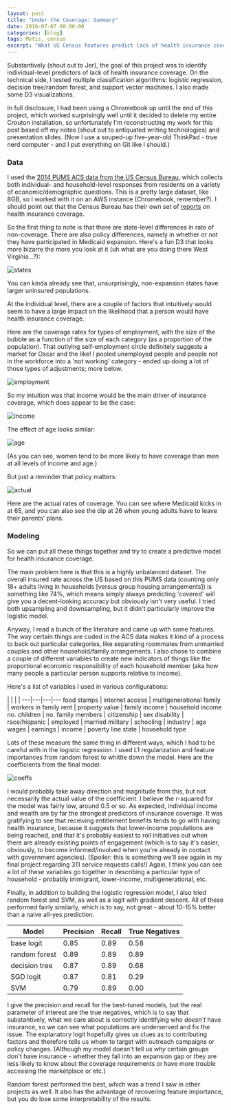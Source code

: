 ```yaml
---
layout: post
title: "Under the Coverage: Summary"
date: 2016-07-07 00:00:00
categories: [blog]
tags: Metis, census
excerpt: "What US Census features predict lack of health insurance coverage?
---
```


Substantively (shout out to Jer), the goal of this project was to identify individual-level predictors of lack of health insurance coverage. On the technical side, I tested multiple classification algorithms: logistic regression, decision tree/random forest, and support vector machines. I also made some D3 visualizations.

In full disclosure, I had been using a Chromebook up until the end of this project, which worked surprisingly well until it decided to delete my entire Crouton installation, so unfortunately I'm reconstructing my work for this post based off my notes (shout out to antiquated writing technologies) and presentation slides. (Now I use a souped-up five-year-old ThinkPad - true nerd computer - and I put everything on Git like I should.)

### Data

I used the [2014 PUMS ACS data from the US Census Bureau](http://factfinder.census.gov/faces/tableservices/jsf/pages/productview.xhtml?pid=ACS_pums_csv_2014&prodType=document), which collects both individual- and household-level responses from residents on a variety of economic/demographic questions. This is a pretty large dataset, like 8GB, so I worked with it on an AWS instance (Chromebook, remember?). I should point out that the Census Bureau has their own set of [reports](http://www.census.gov/topics/health/health-insurance.html) on health insurance coverage.

So the first thing to note is that there are state-level differences in rate of non-coverage. There are also policy differences, namely in whether or not they have participated in Medicaid expansion. Here's a fun D3 that looks more bizarre the more you look at it (uh what are you doing there West Virginia...?):

![states](/assets/3_expansion_states.png)

You can kinda already see that, unsurprisingly, non-expansion states have larger uninsured populations.

At the individual level, there are a couple of factors that intuitively would seem to have a large impact on the likelihood that a person would have health insurance coverage.

Here are the coverage rates for types of employment, with the size of the bubble as a function of the size of each category (as a proportion of the population). That outlying self-employment circle definitely suggests a market for Oscar and the like! I pooled unemployed people and people not in the workforce into a 'not working' category - ended up doing a lot of those types of adjustments; more below.

![employment](/assets/3_work.png)

 So my intuition was that income would be the main driver of insurance coverage, which does appear to be the case:

 ![income](/assets/3_income_coverage.png)

 The effect of age looks similar:

 ![age](/assets/3_age_coverage.png)

 (As you can see, women tend to be more likely to have coverage than men at all levels of income and age.)

 But just a reminder that policy matters:

 ![actual](/assets/3_age_cutoff.png)

 Here are the actual rates of coverage. You can see where Medicaid kicks in at 65, and you can also see the dip at 26 when young adults have to leave their parents' plans.

### Modeling

So we can put all these things together and try to create a predictive model for health insurance coverage.

The main problem here is that this is a highly unbalanced dataset. The overall insured rate across the US based on this PUMS data (counting only 18+ adults living in households [versus group housing arrangements]) is something like 74%, which means simply always predicting 'covered' will give you a decent-looking accuracy but obviously isn't very useful. I tried both upsampling and downsampling, but it didn't particularly improve the logistic model.

Anyway, I read a bunch of the literature and came up with some features. The way certain things are coded in the ACS data makes it kind of a process to back out particular categories, like separating roommates from unmarried couples and other household/family arrangements. I also chose to combine a couple of different variables to create new indicators of things like the proportional economic responsibility of each household member (aka how many people a particular person supports relative to income).

Here's a list of variables I used in various configurations:

 | | | |
 ---|---|---|---
food stamps | internet access | multigenerational family | workers in family
rent | property value | family income | household income
no. children | no. family members | citizenship | sex
disability | race/hispanic | employed | married
military | schooling | industry | age
wages | earnings | income | poverty line
state | household type

Lots of these measure the same thing in different ways, which I had to be careful with in the logistic regression. I used L1 regularization and feature importances from random forest to whittle down the model. Here are the coefficients from the final model:

![coeffs](/assets/3_logit_coeffs.png)

I would probably take away direction and magnitude from this, but not necessarily the actual value of the coefficient. I believe the r-squared for the model was fairly low, around 0.5 or so. As expected, individual income and wealth are by far the strongest predictors of insurance coverage. It was gratifying to see that receiving entitlement benefits tends to go with having health insurance, because it suggests that lower-income populations are being reached, and that it's probably easiest to roll initiatives out when there are already existing points of engagement (which is to say it's easier, obviously, to become informed/involved when you're already in contact with government agencies). (Spoiler: this is something we'll see again in my final project regarding 311 service requests calls!) Again, I think you can see a lot of these variables go together in describing a particular type of household - probably immigrant, lower-income, multigenerational, etc.

Finally, in addition to building the logistic regression model, I also tried random forest and SVM, as well as a logit with gradient descent. All of these performed fairly similarly, which is to say, not great - about 10-15% better than a naive all-yes prediction.

Model | Precision | Recall | True Negatives
--- | --- | --- | ---
base logit | 0.85 | 0.89 | 0.58
random forest | 0.89 | 0.89 | 0.89
decision tree | 0.87 | 0.89 | 0.68
SGD logit | 0.87 | 0.81 | 0.29
SVM | 0.79 | 0.89 | 0.00

I give the precision and recall for the best-tuned models, but the real parameter of interest are the true negatives, which is to say that substantively, what we care about is correctly identifying who _doesn't_ have insurance, so we can see what populations are underserved and fix the issue. The explanatory logit hopefully gives us clues as to contributing factors and therefore tells us whom to target with outreach campaigns or policy changes. (Although my model doesn't tell us _why_ certain groups don't have insurance - whether they fall into an expansion gap or they are less likely to know about the coverage requirements or have more trouble accessing the marketplace or etc.)

Random forest performed the best, which was a trend I saw in other projects as well. It also has the advantage of recovering feature importance, but you do lose some interpretability of the results.
